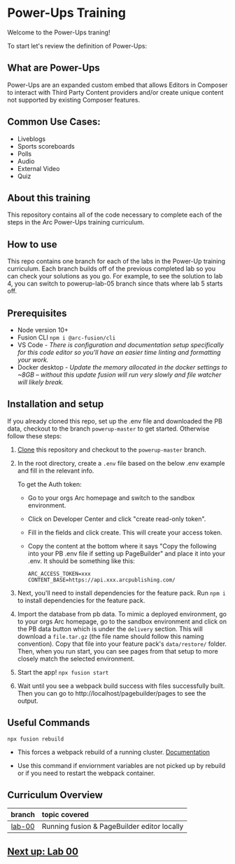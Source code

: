 

# Power-Ups Training

Welcome to the Power-Ups traning! 


To start let's review the definition of Power-Ups:

## What are Power-Ups

Power-Ups are an expanded custom embed that allows Editors in Composer to interact with Third Party Content providers and/or create unique content not supported by existing Composer features.

## Common Use Cases:

- Liveblogs
- Sports scoreboards
- Polls
- Audio
- External Video
- Quiz

## About this training 

This repository contains all of the code necessary to complete each of the steps in the Arc Power-Ups training curriculum.


## How to use

This repo contains one branch for each of the labs in the Power-Up training curriculum. Each branch builds off of the previous completed lab so you can check your solutions as you go. For example, to see the solution to lab 4, you can switch to powerup-lab-05 branch since thats where lab 5 starts off.

## Prerequisites

- Node version 10+
- Fusion CLI `npm i @arc-fusion/cli`
- VS Code - *There is configuration and documentation setup specifically for this code editor so you'll have an easier time linting and formatting your work.*
- Docker desktop - *Update the memory allocated in the docker settings to ~8GB – without this update fusion will run very slowly and file watcher will likely break.*

## Installation and setup


If you already cloned this repo, set up the .env file and downloaded the PB data, checkout to the branch `powerup-master` to get started. Otherwise follow these steps:


1.  [Clone](https://git-scm.com/docs/git-clone) this repository and checkout to the `powerup-master` branch.


2. In the root directory, create a `.env` file based on the below .env example and fill in the relevant info.

    To get the Auth token:

    - Go to your orgs Arc homepage and switch to the sandbox environment.
    - Click on Developer Center and click "create read-only token".
    - Fill in the fields and click create. This will create your access token.
    - Copy the content at the bottom where it says "Copy the following into your PB .env file if setting up PageBuilder" and place it into your .env. It should be something like this:

        ```
        ARC_ACCESS_TOKEN=xxx
        CONTENT_BASE=https://api.xxx.arcpublishing.com/

        ```



3. Next, you'll need to install dependencies for the feature pack. Run `npm i` to install dependencies for the feature pack.


4. Import the database from pb data. To mimic a deployed environment, go to your orgs Arc homepage, go to the sandbox environment and click on the PB data button which is under the `delivery` section. This will download a `file.tar.gz` (the file name should follow this naming convention). Copy that file into your feature pack's `data/restore/` folder. Then, when you run start, you can see pages from that setup to more closely match the selected environment.

5. Start the app!  `npx fusion start`



6. Wait until you see a webpack build success with files successfully built. Then you can go to http://localhost/pagebuilder/pages to see the output.


## Useful Commands

`npx fusion rebuild`

- This forces a webpack rebuild of a running cluster. [Documentation](https://www.npmjs.com/package/@arc-fusion/cli#rebuild)

- Use this command if enviornment variables are not picked up by rebuild or if you need to restart the webpack container.


## Curriculum Overview 

| branch   | topic covered | 
| :------: | :----------   |
| [lab-00](https://github.com/wapopartners/Fusion-Training-User-Stories/tree/lab-00) | Running fusion & PageBuilder editor locally |



## [Next up: Lab 00](https://github.com/wapopartners/Fusion-Training-User-Stories/tree/lab-00)
